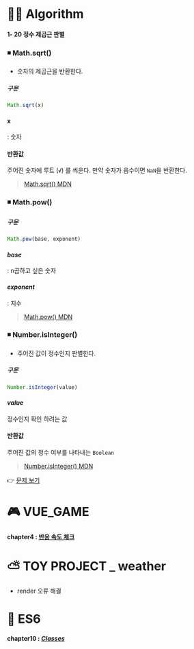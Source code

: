 # 👩‍💻 Algorithm
#### 1- 20 정수 제곱근 판별
### ◾ Math.sqrt()
- 숫자의 제곱근을 반환한다.
##### 구문
```js
Math.sqrt(x)
```
#### x
: 숫자
#### 반환값
주어진 숫자에 루트 (**` √ `**) 를 씌운다. 만약 숫자가 음수이면 `NaN`을 반환한다.

>[Math.sqrt() MDN](https://developer.mozilla.org/ko/docs/Web/JavaScript/Reference/Global_Objects/Math/sqrt)
### ◾ Math.pow()
##### 구문
```js
Math.pow(base, exponent)
```
#### *base*
:  n곱하고 싶은 숫자
#### *exponent* 
: 지수

>[Math.pow() MDN](https://developer.mozilla.org/en-US/docs/Web/JavaScript/Reference/Global_Objects/Math/pow)
### ◾ Number.isInteger()
- 주어진 값이 정수인지 판별한다.

##### 구문
```js
Number.isInteger(value)
```
#### *value*
정수인지 확인 하려는 값

#### 반환값
주어진 값의 정수 여부를 나타내는 `Boolean`

>[Number.isInteger() MDN](https://developer.mozilla.org/ko/docs/Web/JavaScript/Reference/Global_Objects/Number/isInteger)

👉 [문제 보기](https://github.com/gay0ung/Algorithm/blob/master/PROGRAMMERS/LEVEL_01/20_%EC%A0%95%EC%88%98%20%EC%A0%9C%EA%B3%B1%EA%B7%BC%20%ED%8C%90%EB%B3%84.md)

# 🎮 VUE_GAME 
#### chapter4 : [반응 속도 체크](https://github.com/gay0ung/vue_study/tree/master/%EC%9B%B9%EA%B2%8C%EC%9E%84%20%EB%A7%8C%EB%93%A4%EA%B8%B0/4.%EB%B0%98%EC%9D%91%EC%86%8D%EB%8F%84%EC%B2%B4%ED%81%AC/response-check)

# ⛅ TOY PROJECT _ weather 
- render 오류 해결

# 🎯 ES6
#### chapter10 : [*Classes*](https://github.com/gay0ung/JS_study/blob/master/ES6/theory/10_CLASSES.md)


